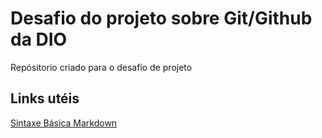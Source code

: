 # Desafio do projeto sobre Git/Github da DIO
Repósitorio criado para o desafio de projeto

## Links utéis
[Sintaxe Básica Markdown](https://www.markdownguide.org/basic-syntax/)
